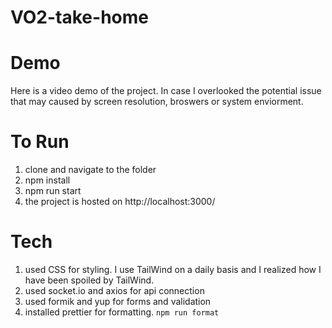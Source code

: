 # VO2-take-home

# Demo
Here is a video demo of the project. In case I overlooked the potential issue that may caused by screen resolution, broswers or system enviorment.


# To Run
1. clone and navigate to the folder
2. npm install
3. npm run start
4. the project is hosted on http://localhost:3000/

# Tech
1. used CSS for styling. I use TailWind on a daily basis and I realized how I have been spoiled by TailWind.
2. used socket.io and axios for api connection
3. used formik and yup for forms and validation
4. installed prettier for formatting. `npm run format` 

